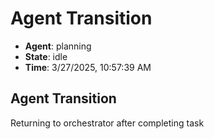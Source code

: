 # Agent Transition

- **Agent**: planning
- **State**: idle
- **Time**: 3/27/2025, 10:57:39 AM

## Agent Transition

Returning to orchestrator after completing task

